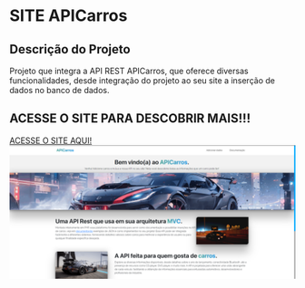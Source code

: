 # SITE APICarros
## Descrição do Projeto
Projeto que integra a API REST APICarros, que oferece diversas funcionalidades, desde integração do projeto ao seu site a inserção de dados no banco de dados. <br>
## ACESSE O SITE PARA DESCOBRIR MAIS!!!
<a href="consumo-api-carros.vercel.app/">ACESSE O SITE AQUI!</a>
<img src="src/assets/projeto.png">


